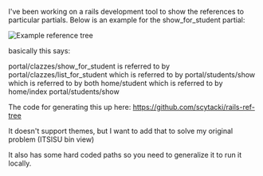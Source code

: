 I've been working on a rails development tool to show the references to particular partials. 
Below is an example for the show_for_student partial:

![Example reference tree](http://screencast.com/t/Xyg23js6p7)

basically this says:

portal/clazzes/show_for_student is referred to by 
  portal/clazzes/list_for_student which is referred to by 
    portal/students/show which is referred to by both
      home/student which is referred to by
        home/index
      portal/students/show
      

The code for generating this up here:
https://github.com/scytacki/rails-ref-tree

It doesn't support themes, but I want to add that to solve my original problem (ITSISU bin view)

It also has some hard coded paths so you need to generalize it to run it locally.
